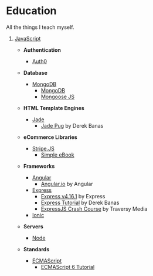 # Education
All the things I teach myself.  

1. [JavaScript](dir/javascript)

    * **Authentication**
      * [Auth0](dir/javascript/express)

    * **Database**  
      * [MongoDB](dir/javascript/mongodb)
        * [MongoDB]()
        * [Mongoose JS]()

    * **HTML Template Engines**
      * [Jade](dir/javascript/jade)
        * [Jade Pug](dir/javascript/jade/jade-pug) by Derek Banas

    * **eCommerce Libraries**
      * [Stripe.JS](dir/javascript/stripe)
        * [Simple eBook](dir/javascript/simple-ebook)

    * **Frameworks**
      * [Angular](dir/javascript/angular)
        * [Angular.io](dir/javascript/angular/angular-io) by Angular
      * [Express](dir/javascript/express)
        * [Express v4.16.1](dir/javascript/express/express_v4-16-1) by Express
        * [Express Tutorial](dir/javascript/express/express-tutorial) by Derek Banas
        * [ExpressJS Crash Course](dir/javascript/express/expressjs-crash-course) by Traversy Media
      * [Ionic](dir/javascript/ionic)

    * **Servers**
      * [Node](dir/javascript/node)

    * **Standards**
      * [ECMAScript](dir/javascript/ecmascript)
        * [ECMAScript 6 Tutorial](dir/javascript/ecmascript/ecmascript-6-tutorial)
